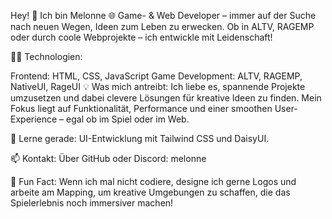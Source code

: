 Hey! 👋 Ich bin Melonne
🌐 Game- & Web Developer – immer auf der Suche nach neuen Wegen, Ideen zum Leben zu erwecken. Ob in ALTV, RAGEMP oder durch coole Webprojekte – ich entwickle mit Leidenschaft!

👨‍💻 Technologien:

Frontend: HTML, CSS, JavaScript
Game Development: ALTV, RAGEMP, NativeUI, RageUI
💡 Was mich antreibt:
Ich liebe es, spannende Projekte umzusetzen und dabei clevere Lösungen für kreative Ideen zu finden. Mein Fokus liegt auf Funktionalität, Performance und einer smoothen User-Experience – egal ob im Spiel oder im Web.

🌱 Lerne gerade: UI-Entwicklung mit Tailwind CSS und DaisyUI.

📫 Kontakt: Über GitHub oder Discord: melonne

👾 Fun Fact: Wenn ich mal nicht codiere, designe ich gerne Logos und arbeite am Mapping, um kreative Umgebungen zu schaffen, die das Spielerlebnis noch immersiver machen!

